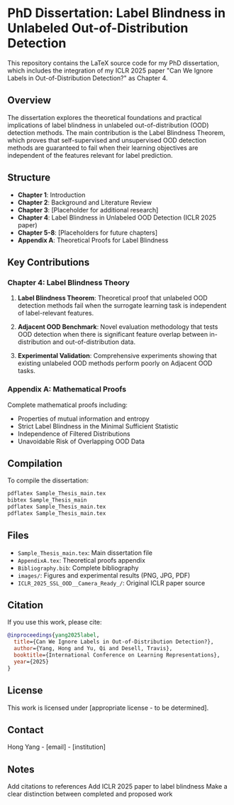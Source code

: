 # PhD Dissertation: Label Blindness in Unlabeled Out-of-Distribution Detection

This repository contains the LaTeX source code for my PhD dissertation, which includes the integration of my ICLR 2025 paper "Can We Ignore Labels in Out-of-Distribution Detection?" as Chapter 4.

## Overview

The dissertation explores the theoretical foundations and practical implications of label blindness in unlabeled out-of-distribution (OOD) detection methods. The main contribution is the Label Blindness Theorem, which proves that self-supervised and unsupervised OOD detection methods are guaranteed to fail when their learning objectives are independent of the features relevant for label prediction.

## Structure

- **Chapter 1**: Introduction
- **Chapter 2**: Background and Literature Review
- **Chapter 3**: [Placeholder for additional research]
- **Chapter 4**: Label Blindness in Unlabeled OOD Detection (ICLR 2025 paper)
- **Chapter 5-8**: [Placeholders for future chapters]
- **Appendix A**: Theoretical Proofs for Label Blindness

## Key Contributions

### Chapter 4: Label Blindness Theory

1. **Label Blindness Theorem**: Theoretical proof that unlabeled OOD detection methods fail when the surrogate learning task is independent of label-relevant features.

2. **Adjacent OOD Benchmark**: Novel evaluation methodology that tests OOD detection when there is significant feature overlap between in-distribution and out-of-distribution data.

3. **Experimental Validation**: Comprehensive experiments showing that existing unlabeled OOD methods perform poorly on Adjacent OOD tasks.

### Appendix A: Mathematical Proofs

Complete mathematical proofs including:
- Properties of mutual information and entropy
- Strict Label Blindness in the Minimal Sufficient Statistic
- Independence of Filtered Distributions
- Unavoidable Risk of Overlapping OOD Data

## Compilation

To compile the dissertation:

```bash
pdflatex Sample_Thesis_main.tex
bibtex Sample_Thesis_main
pdflatex Sample_Thesis_main.tex
pdflatex Sample_Thesis_main.tex
```

## Files

- `Sample_Thesis_main.tex`: Main dissertation file
- `AppendixA.tex`: Theoretical proofs appendix
- `Bibliography.bib`: Complete bibliography
- `images/`: Figures and experimental results (PNG, JPG, PDF)
- `ICLR_2025_SSL_OOD__Camera_Ready_/`: Original ICLR paper source

## Citation

If you use this work, please cite:

```bibtex
@inproceedings{yang2025label,
  title={Can We Ignore Labels in Out-of-Distribution Detection?},
  author={Yang, Hong and Yu, Qi and Desell, Travis},
  booktitle={International Conference on Learning Representations},
  year={2025}
}
```

## License

This work is licensed under [appropriate license - to be determined].

## Contact

Hong Yang - [email] - [institution]

## Notes 

Add citations to references 
Add ICLR 2025 paper to label blindness 
Make a clear distinction between completed and proposed work 
